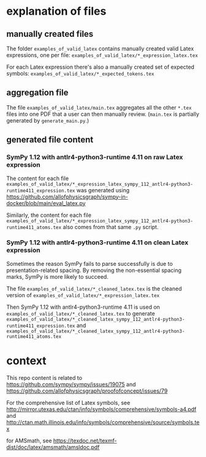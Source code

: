 # explanation of files

## manually created files

The folder `examples_of_valid_latex` contains manually created valid Latex expressions, one per file:
`examples_of_valid_latex/*_expression_latex.tex`

For each Latex expression there's also a manually created set of expected symbols:
`examples_of_valid_latex/*_expected_tokens.tex`

## aggregation file

The file `examples_of_valid_latex/main.tex` aggregates all the other `*.tex` files into one PDF that a user can then manually review. (`main.tex` is partially generated by `generate_main.py`.)

## generated file content

### SymPy 1.12 with antlr4-python3-runtime 4.11 on raw Latex expression

The content for each file 
`examples_of_valid_latex/*_expression_latex_sympy_112_antlr4-python3-runtime411_expression.tex`
was generated using 
<https://github.com/allofphysicsgraph/sympy-in-docker/blob/main/eval_latex.py>

Similarly, the content for each file 
`examples_of_valid_latex/*_expression_latex_sympy_112_antlr4-python3-runtime411_atoms.tex`
also comes from that same `.py` script.

### SymPy 1.12 with antlr4-python3-runtime 4.11 on clean Latex expression

Sometimes the reason SymPy fails to parse successfully is due to presentation-related spacing. 
By removing the non-essential spacing marks, SymPy is more likely to succeed.

The file
`examples_of_valid_latex/*_cleaned_latex.tex`
is the cleaned version of
`examples_of_valid_latex/*_expression_latex.tex`

Then SymPy 1.12 with antlr4-python3-runtime 4.11 is used on
`examples_of_valid_latex/*_cleaned_latex.tex`
to generate
`examples_of_valid_latex/*_cleaned_latex_sympy_112_antlr4-python3-runtime411_expression.tex`
and
`examples_of_valid_latex/*_cleaned_latex_sympy_112_antlr4-python3-runtime411_atoms.tex`

# context

This repo content is related to <https://github.com/sympy/sympy/issues/19075>
and <https://github.com/allofphysicsgraph/proofofconcept/issues/79>

For the comprehensive list of Latex symbols, see
<http://mirror.utexas.edu/ctan/info/symbols/comprehensive/symbols-a4.pdf>
and
<http://ctan.math.illinois.edu/info/symbols/comprehensive/source/symbols.tex>

for AMSmath, see
<https://texdoc.net/texmf-dist/doc/latex/amsmath/amsldoc.pdf>

